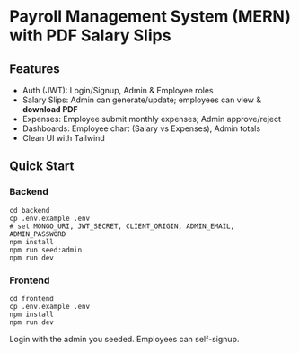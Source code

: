 
# Payroll Management System (MERN) with PDF Salary Slips

## Features
- Auth (JWT): Login/Signup, Admin & Employee roles
- Salary Slips: Admin can generate/update; employees can view & **download PDF**
- Expenses: Employee submit monthly expenses; Admin approve/reject
- Dashboards: Employee chart (Salary vs Expenses), Admin totals
- Clean UI with Tailwind

## Quick Start
### Backend
```
cd backend
cp .env.example .env
# set MONGO_URI, JWT_SECRET, CLIENT_ORIGIN, ADMIN_EMAIL, ADMIN_PASSWORD
npm install
npm run seed:admin
npm run dev
```
### Frontend
```
cd frontend
cp .env.example .env
npm install
npm run dev
```
Login with the admin you seeded. Employees can self-signup.
